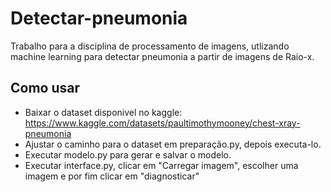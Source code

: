# Detectar-pneumonia
Trabalho para a disciplina de processamento de imagens, utlizando machine learning para detectar pneumonia a partir de imagens de Raio-x.

## Como usar
- Baixar o dataset disponivel no kaggle: https://www.kaggle.com/datasets/paultimothymooney/chest-xray-pneumonia
- Ajustar o caminho para o dataset em preparação.py, depois executa-lo.
- Executar modelo.py para gerar e salvar o modelo.
- Executar interface.py, clicar em "Carregar imagem", escolher uma imagem e por fim clicar em "diagnosticar"
